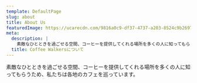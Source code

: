 ```yaml
---
template: DefaultPage
slug: about
title: About Us
featuredImage: https://ucarecdn.com/9816a0c9-df37-4737-a203-8524c9b26975/
meta:
  description: |
    素敵なひとときを過ごせる空間、コーヒーを提供してくれる場所を多くの人に知ってもらうため、私たちは各地のカフェを巡っています。
  title: Coffee Walkersについて
---
```

素敵なひとときを過ごせる空間、コーヒーを提供してくれる場所を多くの人に知ってもらうため、私たちは各地のカフェを巡っています。